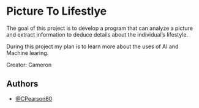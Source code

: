 
# Picture To Lifestlye 

The goal of this project is to develop a program that can analyze a picture and extract information to deduce details about the individual’s lifestyle.

During this project my plan is to learn more about the uses of AI and Machine learing.

Creator: Cameron




## Authors

- [@CPearson60](https://github.com/CPearson60)

